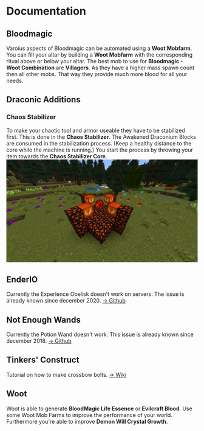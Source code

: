 # Documentation

## Bloodmagic

Varoius aspects of Bloodmagic can be automated using a **Woot Mobfarm**. You can fill your altar by building a **Woot Mobfarm** with the corresponding ritual above or below your altar.
The best mob to use for **Bloodmagic - Woot Combination** are **Villagers**. As they have a higher mass spawn count then all other mobs. That way they provide much more blood for all your needs.

## Draconic Additions

### Chaos Stabilizer

To make your chaotic tool and armor useable they have to be stabilized first. This is done in the **Chaos Stabilizer**.
The Awakened Draconium Blocks are consumed in the stabilization process. (Keep a healthy distance to the core while the machine is running.)
You start the process by throwing your item towards the **Chaos Stabilizer Core**.
![Chaos Stabilizer](chaotic.png)

## EnderIO

Currently the Experience Obelisk doesn't work on servers.
The issue is already known since december 2020.
[-> Github](https://github.com/SleepyTrousers/EnderIO/issues/5487)

## Not Enough Wands

Currently the Potion Wand doesn't work.
This issue is already known since december 2018.
[-> Github](https://github.com/romelo333/notenoughwands/issues/83)

## Tinkers' Construct

Tutorial on how to make crossbow bolts.
[-> Wiki](https://tinkers-construct.fandom.com/wiki/Bolt)

## Woot

Woot is able to generate **BloodMagic Life Essence** or **Evilcraft Blood**. Use some Woot Mob Farms to improve the performance of your world.
Furthermore you're able to improve **Demon Will Crystal Growth**.
